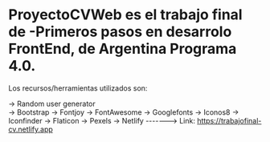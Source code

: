 # ProyectoCVWeb es el trabajo final de -Primeros pasos en desarrolo FrontEnd, de Argentina Programa 4.0.

Los recursos/herramientas utilizados son:                                              

 -> Random user generator                                                                                       
 -> Bootstrap
 -> Fontjoy
 -> FontAwesome
 -> Googlefonts
 -> Iconos8
 -> Iconfinder
 -> Flaticon
 -> Pexels 
 -> Netlify -------> Link:  https://trabajofinal-cv.netlify.app
 
